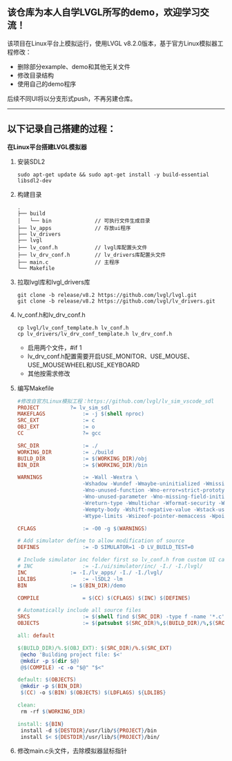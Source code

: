 ## 该仓库为本人自学LVGL所写的demo，欢迎学习交流！

该项目在Linux平台上模拟运行，使用LVGL v8.2.0版本，基于官方Linux模拟器工程修改：

- 删除部分example、demo和其他无关文件
- 修改目录结构
- 使用自己的demo程序

后续不同UI将以分支形式push，不再另建仓库。

***

## 以下记录自己搭建的过程：

**在Linux平台搭建LVGL模拟器**

1. 安装SDL2

   ```shell
   sudo apt-get update && sudo apt-get install -y build-essential libsdl2-dev
   ```

2. 构建目录

   ```shell
   .
   ├── build
   │   └── bin				// 可执行文件生成目录
   ├── lv_apps				// 存放ui程序
   ├── lv_drivers			
   ├── lvgl
   ├── lv_conf.h			// lvgl库配置头文件
   ├── lv_drv_conf.h		// lv_drivers库配置头文件
   ├── main.c				// 主程序
   └── Makefile
   ```

3. 拉取lvgl库和lvgl_drivers库

   ```shell
   git clone -b release/v8.2 https://github.com/lvgl/lvgl.git
   git clone -b release/v8.2 https://github.com/lvgl/lv_drivers.git
   ```

4. lv_conf.h和lv_drv_conf.h

   ```shell
   cp lvgl/lv_conf_template.h lv_conf.h
   cp lv_drivers/lv_drv_conf_template.h lv_drv_conf.h
   ```

   - 启用两个文件，#if 1
   - lv_drv_conf.h配置需要开启USE_MONITOR、USE_MOUSE、USE_MOUSEWHEEL和USE_KEYBOARD
   - 其他按需求修改

5. 编写Makefile

   ```makefile
   #修改自官方Linux模拟工程：https://github.com/lvgl/lv_sim_vscode_sdl
   PROJECT 			?= lv_sim_sdl
   MAKEFLAGS 			:= -j $(shell nproc)
   SRC_EXT      		:= c
   OBJ_EXT				:= o
   CC 					?= gcc
   
   SRC_DIR				:= ./
   WORKING_DIR			:= ./build
   BUILD_DIR			:= $(WORKING_DIR)/obj
   BIN_DIR				:= $(WORKING_DIR)/bin
   
   WARNINGS 			:= -Wall -Wextra \
   						-Wshadow -Wundef -Wmaybe-uninitialized -Wmissing-prototypes -Wno-discarded-qualifiers \
   						-Wno-unused-function -Wno-error=strict-prototypes -Wpointer-arith -fno-strict-aliasing -Wno-error=cpp -Wuninitialized \
   						-Wno-unused-parameter -Wno-missing-field-initializers -Wno-format-nonliteral -Wno-cast-qual -Wunreachable-code -Wno-switch-default  \
   					  	-Wreturn-type -Wmultichar -Wformat-security -Wno-ignored-qualifiers -Wno-error=pedantic -Wno-sign-compare -Wno-error=missing-prototypes -Wdouble-promotion -Wclobbered -Wdeprecated  \
   						-Wempty-body -Wshift-negative-value -Wstack-usage=2048 \
               			-Wtype-limits -Wsizeof-pointer-memaccess -Wpointer-arith
   
   CFLAGS 				:= -O0 -g $(WARNINGS)
   
   # Add simulator define to allow modification of source
   DEFINES				:= -D SIMULATOR=1 -D LV_BUILD_TEST=0
   
   # Include simulator inc folder first so lv_conf.h from custom UI can be used instead
   # INC 				:= -I./ui/simulator/inc/ -I./ -I./lvgl/
   INC 				:= -I./lv_apps/ -I./ -I./lvgl/
   LDLIBS	 			:= -lSDL2 -lm
   BIN 				:= $(BIN_DIR)/demo
   
   COMPILE				= $(CC) $(CFLAGS) $(INC) $(DEFINES)
   
   # Automatically include all source files
   SRCS 				:= $(shell find $(SRC_DIR) -type f -name '*.c' -not -path '*/\.*')
   OBJECTS    			:= $(patsubst $(SRC_DIR)%,$(BUILD_DIR)/%,$(SRCS:.$(SRC_EXT)=.$(OBJ_EXT)))
   
   all: default
   
   $(BUILD_DIR)/%.$(OBJ_EXT): $(SRC_DIR)/%.$(SRC_EXT)
   	@echo 'Building project file: $<'
   	@mkdir -p $(dir $@)
   	@$(COMPILE) -c -o "$@" "$<"
   
   default: $(OBJECTS)
   	@mkdir -p $(BIN_DIR)
   	$(CC) -o $(BIN) $(OBJECTS) $(LDFLAGS) ${LDLIBS}
   
   clean:
   	rm -rf $(WORKING_DIR)
   
   install: ${BIN}
   	install -d ${DESTDIR}/usr/lib/${PROJECT}/bin
   	install $< ${DESTDIR}/usr/lib/${PROJECT}/bin/
   
   ```

6. 修改main.c头文件，去除模拟器鼠标指针


